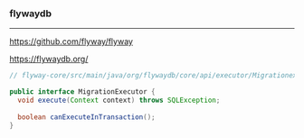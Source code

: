 ### flywaydb
---
https://github.com/flyway/flyway

https://flywaydb.org/

```java
// flyway-core/src/main/java/org/flywaydb/core/api/executor/Migrationexcutor.java

public interface MigrationExecutor {
  void execute(Context context) throws SQLException;
  
  boolean canExecuteInTransaction();
}

```

```
```

```
```


